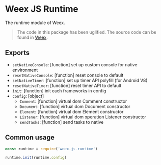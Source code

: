 # Weex JS Runtime

The runtime module of Weex.

 > The code in this package has been uglified.
 > The source code can be found in [Weex](https://github.com/alibaba/weex/).

## Exports

+ `setNativeConsole`: [function] set up custom console for native environment
+ `resetNativeConsole`: [function] reset console to default
+ `setNativeTimer`: [function] set up timer API polyfill (for Android V8)
+ `resetNativeTimer`: [function] reset timer API to default
+ `init`: [function] init each frameworks in config
+ `config`: [object]
  + `Comment`: [function] virtual dom Comment constructor
  + `Document`: [function] virtual dom Document constructor
  + `Element`: [function] virtual dom Element constructor
  + `Listener`: [function] virtual dom operation Listener constructor
  + `sendTasks`: [function] send tasks to native

## Common usage

```js
const runtime = require('weex-js-runtime')

runtime.init(runtime.config)
```
